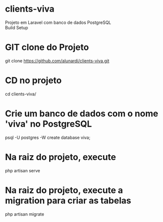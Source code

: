 # clients-viva
Projeto em Laravel com banco de dados PostgreSQL
<br>
Build Setup
# GIT clone do Projeto
git clone https://github.com/alunardi/clients-viva.git

# CD no projeto
cd clients-viva/

# Crie um banco de dados com o nome 'viva' no PostgreSQL
psql -U postgres -W
create database viva;

# Na raiz do projeto, execute
php artisan serve

# Na raiz do projeto, execute a migration para criar as tabelas
php artisan migrate
